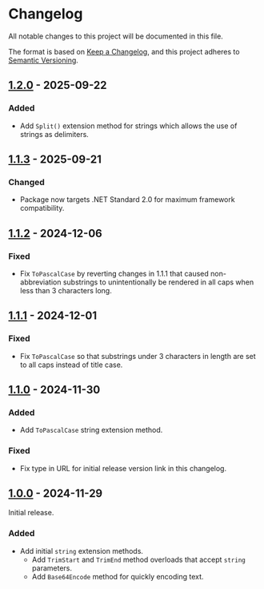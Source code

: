 # Changelog

All notable changes to this project will be documented in this file.

The format is based on [Keep a Changelog](https://keepachangelog.com/en/1.1.0/),
and this project adheres to [Semantic Versioning](https://semver.org/spec/v2.0.0.html).

## [1.2.0] - 2025-09-22

### Added

- Add `Split()` extension method for strings which allows the use of strings as delimiters.

## [1.1.3] - 2025-09-21

### Changed

- Package now targets .NET Standard 2.0 for maximum framework compatibility.

## [1.1.2] - 2024-12-06

### Fixed

- Fix `ToPascalCase` by reverting changes in 1.1.1 that caused non-abbreviation substrings to unintentionally be rendered in all caps when less than 3 characters long.

## [1.1.1] - 2024-12-01

### Fixed

- Fix `ToPascalCase` so that substrings under 3 characters in length are set to all caps instead of title case.

## [1.1.0] - 2024-11-30

### Added

- Add `ToPascalCase` string extension method.

### Fixed

- Fix type in URL for initial release version link in this changelog.

## [1.0.0] - 2024-11-29

Initial release.

### Added

- Add initial `string` extension methods.
  - Add `TrimStart` and `TrimEnd` method overloads that accept `string` parameters.
  - Add `Base64Encode` method for quickly encoding text.

[1.2.0]: https://github.com/twcrews/primitive-extensions/compare/1.1.3...1.2.0
[1.1.3]: https://github.com/twcrews/primitive-extensions/compare/1.1.2...1.1.3
[1.1.2]: https://github.com/twcrews/primitive-extensions/compare/1.1.1...1.1.2
[1.1.1]: https://github.com/twcrews/primitive-extensions/compare/1.1.0...1.1.1
[1.1.0]: https://github.com/twcrews/primitive-extensions/compare/1.0.0...1.1.0
[1.0.0]: https://github.com/twcrews/primitive-extensions/releases/tag/1.0.0
